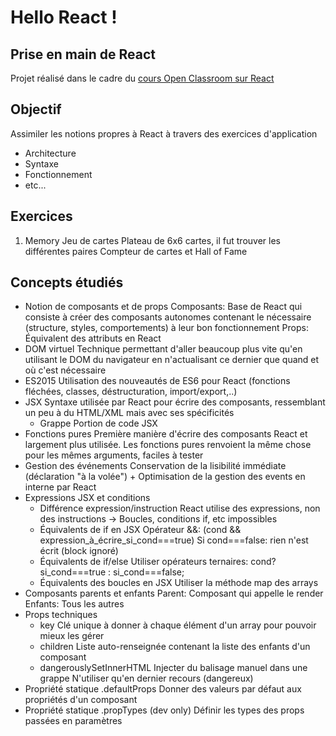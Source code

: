 # Hello React !

## Prise en main de React
Projet réalisé dans le cadre du [cours Open Classroom sur React](https://openclassrooms.com/fr/courses/4664381-realisez-une-application-web-avec-react-js/ "Réalisez une application web avec React.js")

## Objectif
Assimiler les notions propres à React à travers des exercices  d'application

* Architecture
* Syntaxe
* Fonctionnement
* etc...

## Exercices 
 
1. Memory
    Jeu de cartes
    Plateau de 6x6 cartes, il fut trouver les différentes paires
    Compteur de cartes et Hall of Fame

## Concepts étudiés

* Notion de composants et de props
    Composants: Base de React qui consiste à créer des composants autonomes contenant le nécessaire (structure, styles, comportements) à leur bon fonctionnement
    Props: Équivalent des attributs en React
* DOM virtuel
    Technique permettant d'aller beaucoup plus vite qu'en utilisant le DOM du navigateur en n'actualisant ce dernier que quand et où c'est nécessaire
* ES2015
    Utilisation des nouveautés de ES6 pour React (fonctions fléchées, classes, déstructuration, import/export,..)
* JSX
    Syntaxe utilisée par React pour écrire des composants, ressemblant un peu à du HTML/XML mais avec ses spécificités
    * Grappe
        Portion de code JSX
* Fonctions pures
    Première manière d'écrire des composants React et largement plus utilisée. Les fonctions pures renvoient la même chose pour les mêmes arguments, faciles à tester
* Gestion des événements
    Conservation de la lisibilité immédiate (déclaration "à la volée") + Optimisation de la gestion des events en interne par React
* Expressions JSX et conditions
    * Différence expression/instruction
        React utilise des expressions, non des instructions
        -> Boucles, conditions if, etc impossibles
    * Équivalents de if en JSX
        Opérateur &&: (cond && expression_à_écrire_si_cond===true)
        Si cond===false: rien n'est écrit (block ignoré)
    * Équivalents de if/else
        Utiliser opérateurs ternaires: cond? si_cond===true : si_cond===false;
    * Équivalents des boucles en JSX
        Utiliser la méthode map des arrays
* Composants parents et enfants
    Parent: Composant qui appelle le render
    Enfants: Tous les autres
* Props techniques
    * key
        Clé unique à donner à chaque élément d'un array pour pouvoir mieux les gérer
    * children
        Liste auto-renseignée contenant la liste des enfants d'un composant
    * dangerouslySetInnerHTML
        Injecter du balisage manuel dans une grappe
        N'utiliser qu'en dernier recours (dangereux)
* Propriété statique .defaultProps
    Donner des valeurs par défaut aux propriétés d'un composant
* Propriété statique .propTypes (dev only)
    Définir les types des props passées en paramètres
